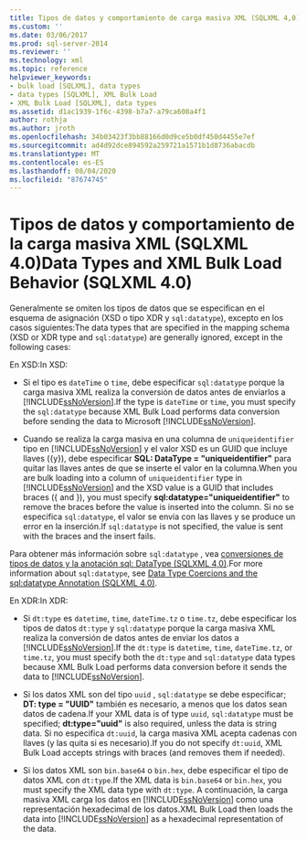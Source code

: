 ```yaml
---
title: Tipos de datos y comportamiento de carga masiva XML (SQLXML 4,0) | Microsoft Docs
ms.custom: ''
ms.date: 03/06/2017
ms.prod: sql-server-2014
ms.reviewer: ''
ms.technology: xml
ms.topic: reference
helpviewer_keywords:
- bulk load [SQLXML], data types
- data types [SQLXML], XML Bulk Load
- XML Bulk Load [SQLXML], data types
ms.assetid: d1ac1939-1f6c-4398-b7a7-a79ca608a4f1
author: rothja
ms.author: jroth
ms.openlocfilehash: 34b03423f3bb88166d0d9ce5b0df450d4455e7ef
ms.sourcegitcommit: ad4d92dce894592a259721a1571b1d8736abacdb
ms.translationtype: MT
ms.contentlocale: es-ES
ms.lasthandoff: 08/04/2020
ms.locfileid: "87674745"
---
```

# <a name="data-types-and-xml-bulk-load-behavior-sqlxml-40"></a><span data-ttu-id="6a428-102">Tipos de datos y comportamiento de la carga masiva XML (SQLXML 4.0)</span><span class="sxs-lookup"><span data-stu-id="6a428-102">Data Types and XML Bulk Load Behavior (SQLXML 4.0)</span></span>
  <span data-ttu-id="6a428-103">Generalmente se omiten los tipos de datos que se especifican en el esquema de asignación (XSD o tipo XDR y `sql:datatype`), excepto en los casos siguientes:</span><span class="sxs-lookup"><span data-stu-id="6a428-103">The data types that are specified in the mapping schema (XSD or XDR type and `sql:datatype`) are generally ignored, except in the following cases:</span></span>  
  
 <span data-ttu-id="6a428-104">En XSD:</span><span class="sxs-lookup"><span data-stu-id="6a428-104">In XSD:</span></span>  
  
-   <span data-ttu-id="6a428-105">Si el tipo es `dateTime` o `time`, debe especificar `sql:datatype` porque la carga masiva XML realiza la conversión de datos antes de enviarlos a [!INCLUDE[ssNoVersion](../../../includes/ssnoversion-md.md)].</span><span class="sxs-lookup"><span data-stu-id="6a428-105">If the type is `dateTime` or `time`, you must specify the `sql:datatype` because XML Bulk Load performs data conversion before sending the data to Microsoft [!INCLUDE[ssNoVersion](../../../includes/ssnoversion-md.md)].</span></span>  
  
-   <span data-ttu-id="6a428-106">Cuando se realiza la carga masiva en una columna de `uniqueidentifier` tipo en [!INCLUDE[ssNoVersion](../../../includes/ssnoversion-md.md)] y el valor XSD es un GUID que incluye llaves ({y}), debe especificar **SQL: DataType = "uniqueidentifier"** para quitar las llaves antes de que se inserte el valor en la columna.</span><span class="sxs-lookup"><span data-stu-id="6a428-106">When you are bulk loading into a column of `uniqueidentifier` type in [!INCLUDE[ssNoVersion](../../../includes/ssnoversion-md.md)] and the XSD value is a GUID that includes braces ({ and }), you must specify **sql:datatype="uniqueidentifier"** to remove the braces before the value is inserted into the column.</span></span> <span data-ttu-id="6a428-107">Si no se especifica `sql:datatype`, el valor se envía con las llaves y se produce un error en la inserción.</span><span class="sxs-lookup"><span data-stu-id="6a428-107">If `sql:datatype` is not specified, the value is sent with the braces and the insert fails.</span></span>  
  
 <span data-ttu-id="6a428-108">Para obtener más información sobre `sql:datatype` , vea [conversiones de tipos de datos y la anotación sql: DataType &#40;SQLXML 4,0&#41;](../../sqlxml-annotated-xsd-schemas-using/data-type-coercions-and-the-sql-datatype-annotation-sqlxml-4-0.md).</span><span class="sxs-lookup"><span data-stu-id="6a428-108">For more information about `sql:datatype`, see [Data Type Coercions and the sql:datatype Annotation &#40;SQLXML 4.0&#41;](../../sqlxml-annotated-xsd-schemas-using/data-type-coercions-and-the-sql-datatype-annotation-sqlxml-4-0.md).</span></span>  
  
 <span data-ttu-id="6a428-109">En XDR:</span><span class="sxs-lookup"><span data-stu-id="6a428-109">In XDR:</span></span>  
  
-   <span data-ttu-id="6a428-110">Si `dt:type` es `datetime`, `time`, `dateTime.tz` o `time.tz`, debe especificar los tipos de datos `dt:type` y `sql:datatype` porque la carga masiva XML realiza la conversión de datos antes de enviar los datos a [!INCLUDE[ssNoVersion](../../../includes/ssnoversion-md.md)].</span><span class="sxs-lookup"><span data-stu-id="6a428-110">If the `dt:type` is `datetime`, `time`, `dateTime.tz`, or `time.tz`, you must specify both the `dt:type` and `sql:datatype` data types because XML Bulk Load performs data conversion before it sends the data to [!INCLUDE[ssNoVersion](../../../includes/ssnoversion-md.md)].</span></span>  
  
-   <span data-ttu-id="6a428-111">Si los datos XML son del tipo `uuid` , `sql:datatype` se debe especificar; **DT: type = "UUID"** también es necesario, a menos que los datos sean datos de cadena.</span><span class="sxs-lookup"><span data-stu-id="6a428-111">If your XML data is of type `uuid`, `sql:datatype` must be specified; **dt:type="uuid"** is also required, unless the data is string data.</span></span> <span data-ttu-id="6a428-112">Si no especifica `dt:uuid`, la carga masiva XML acepta cadenas con llaves (y las quita si es necesario).</span><span class="sxs-lookup"><span data-stu-id="6a428-112">If you do not specify `dt:uuid`, XML Bulk Load accepts strings with braces (and removes them if needed).</span></span>  
  
-   <span data-ttu-id="6a428-113">Si los datos XML son `bin.base64` o `bin.hex`, debe especificar el tipo de datos XML con `dt:type`.</span><span class="sxs-lookup"><span data-stu-id="6a428-113">If the XML data is `bin.base64` or `bin.hex`, you must specify the XML data type with `dt:type`.</span></span> <span data-ttu-id="6a428-114">A continuación, la carga masiva XML carga los datos en [!INCLUDE[ssNoVersion](../../../includes/ssnoversion-md.md)] como una representación hexadecimal de los datos.</span><span class="sxs-lookup"><span data-stu-id="6a428-114">XML Bulk Load then loads the data into [!INCLUDE[ssNoVersion](../../../includes/ssnoversion-md.md)] as a hexadecimal representation of the data.</span></span>  
  
  
